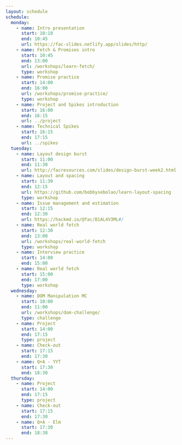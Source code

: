 ```yaml
---
layout: schedule
schedule:
  monday:
    - name: Intro presentation
      start: 10:10
      end: 10:45
      url: https://fac-slides.netlify.app/slides/http/
    - name: Fetch & Promises intro
      start: 10:45
      end: 13:00
      url: /workshops/learn-fetch/
      type: workshop
    - name: Promise practice
      start: 14:00
      end: 16:00
      url: /workshops/promise-practice/
      type: workshop
    - name: Project and Spikes introduction
      start: 16:00
      end: 16:15
      url: ../project
    - name: Technical Spikes
      start: 16:15
      end: 17:15
      url: ../spikes
  tuesday:
    - name: Layout design burst
      start: 11:00
      end: 11:30
      url: http://facresources.com/slides/design-burst-week2.html
    - name: Layout and spacing
      start: 11:30
      end: 12:15
      url: https://github.com/bobbysebolao/learn-layout-spacing
      type: workshop
    - name: Issue management and estimation
      start: 12:15
      end: 12:30
      url: https://hackmd.io/@fac/B1AL4V3ML#/
    - name: Real world fetch
      start: 12:30
      end: 13:00
      url: /workshops/real-world-fetch
      type: workshop
    - name: Interview practice
      start: 14:00
      end: 15:00
    - name: Real world fetch
      start: 15:00
      end: 17:00
      type: workshop
  wednesday:
    - name: DOM Manipulation MC
      start: 10:00
      end: 11:00
      url: /workshops/dom-challenge/
      type: challenge
    - name: Project
      start: 14:00
      end: 17:15
      type: project
    - name: Check-out
      start: 17:15
      end: 17:30
    - name: Q+A - YYT
      start: 17:30
      end: 18:30
  thursday:
    - name: Project
      start: 14:00
      end: 17:15
      type: project
    - name: Check-out
      start: 17:15
      end: 17:30
    - name: Q+A - Elm
      start: 17:30
      end: 18:30
---
```

